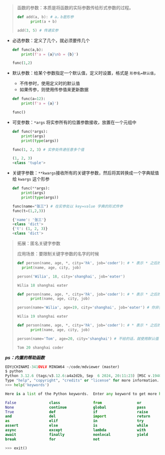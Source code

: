> 函数的参数：本质是将函数的实际参数传给形式参数的过程。
>
> ```python
> def add(a, b): # a，b是形参
>     	print(a + b)
> 
> add(3, 5) # 传递实参
> ```

* 必选参数：定义了几个，就必须要传几个

  ```python
  def func(a,b):
      print(f'a = {a}\nb = {b}')
  
  func(1,2)
  ```

* 默认参数：给某个参数指定一个默认值，定义时设置，格式是 `形参名=默认值`，

  * 不传参时，使用定义时的默认值
  * 如果传参，则使用传参值来更新数据

  ```python
  def func(a=12):
      print(f'a = {a}')
  
  func()
  ```

* 可变参数：`*args` 将实参所有的位置参数接收，放置在一个元组中

  ```python
  def func(*args):
      print(args)
      print(type(args))
  
  func(1, 2, 3) # 实参处传递任意多个值
  
  (1, 2, 3)
  <class 'tuple'>
  ```

* 关键字参数：`**kwargs`接收所有的关键字参数，然后将其转换成一个字典赋值给 `kwargs` 这个形参

  ```python
  def func(**args):
      print(args)
      print(type(args))
  
  func(name="张三") # 在实参处以 key=value 字典的形式传参
  func(t=(1,2,3))
  
  {'name': '张三'}
  <class 'dict'>
  {'t': (1, 2, 3)}
  <class 'dict'>
  ```

> 拓展：匿名关键字参数
>
> 应用场景：要限制关键字参数的名字的时候
>
> ```python
> def person(name, age, *, city='hk', job='coder'): # * 表示 * 之后的参数传递需要使用关键字传参的方式
>  	print(name, age, city, job)
> 
> person('Wilia', 18, city='shanghai', job='eater')
> 
> Wilia 18 shanghai eater
> 
> ```
>
> ```python
> def person(name, age, *, city='hk', job='coder'): # * 表示 * 之后的参数传递需要使用关键字传参的方式
>     	print(name, age, city, job)
> 
> person(name='Wilia', age=19, city='shanghai', job='eater') # 你非要指定第一二个参数的形参名也是可以的
> 
> Wilia 19 shanghai eater
> ```
>
> ```python
> def person(name, age, *, city='hk', job='coder'): # * 表示 * 之后的参数传递需要使用关键字传参的方式
>     	print(name, age, city, job)
> 
> person(name='Tom', age=20, city='shanghai') # 不给的话，就使用默认值
> 
> Tom 20 shanghai coder
> ```
>
> 



***ps：内置的帮助函数***

```python
EDY@CHINAMI-341OVLV MINGW64 ~/code/mdviewer (master)
$ python
Python 3.12.6 (tags/v3.12.6:a4a2d2b, Sep  6 2024, 20:11:23) [MSC v.1940 64 bit (AMD64)] on win32
Type "help", "copyright", "credits" or "license" for more information.
>>> help('keywords')

Here is a list of the Python keywords.  Enter any keyword to get more help.

False               class               from                or
None                continue            global              pass
True                def                 if                  raise
and                 del                 import              return
as                  elif                in                  try
assert              else                is                  while
async               except              lambda              with
await               finally             nonlocal            yield
break               for                 not

>>> exit()

```

